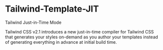 # Tailwind-Template-JIT

 Tailwind Just-in-Time Mode
 
 
 Tailwind CSS v2.1 introduces a new just-in-time compiler for Tailwind CSS that generates your styles on-demand as you author your templates instead
 of generating everything in advance at initial build time.

